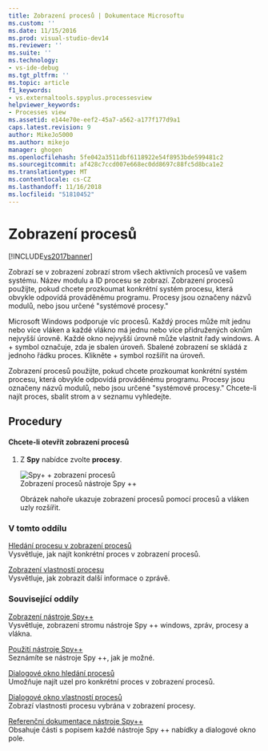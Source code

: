 ```yaml
---
title: Zobrazení procesů | Dokumentace Microsoftu
ms.custom: ''
ms.date: 11/15/2016
ms.prod: visual-studio-dev14
ms.reviewer: ''
ms.suite: ''
ms.technology:
- vs-ide-debug
ms.tgt_pltfrm: ''
ms.topic: article
f1_keywords:
- vs.externaltools.spyplus.processesview
helpviewer_keywords:
- Processes view
ms.assetid: e144e70e-eef2-45a7-a562-a177f177d9a1
caps.latest.revision: 9
author: MikeJo5000
ms.author: mikejo
manager: ghogen
ms.openlocfilehash: 5fe042a3511dbf6118922e54f8953bde599481c2
ms.sourcegitcommit: af428c7ccd007e668ec0dd8697c88fc5d8bca1e2
ms.translationtype: MT
ms.contentlocale: cs-CZ
ms.lasthandoff: 11/16/2018
ms.locfileid: "51810452"
---
```

# <a name="processes-view"></a>Zobrazení procesů
[!INCLUDE[vs2017banner](../includes/vs2017banner.md)]

Zobrazí se v zobrazení zobrazí strom všech aktivních procesů ve vašem systému. Název modulu a ID procesu se zobrazí. Zobrazení procesů použijte, pokud chcete prozkoumat konkrétní systém procesu, která obvykle odpovídá prováděnému programu. Procesy jsou označeny názvů modulů, nebo jsou určené "systémové procesy."  
  
 Microsoft Windows podporuje víc procesů. Každý proces může mít jednu nebo více vláken a každé vlákno má jednu nebo více přidružených oknům nejvyšší úrovně. Každé okno nejvyšší úrovně může vlastnit řady windows. A + symbol označuje, zda je sbalen úroveň. Sbalené zobrazení se skládá z jednoho řádku proces. Klikněte + symbol rozšířit na úroveň.  
  
 Zobrazení procesů použijte, pokud chcete prozkoumat konkrétní systém procesu, která obvykle odpovídá prováděnému programu. Procesy jsou označeny názvů modulů, nebo jsou určené "systémové procesy." Chcete-li najít proces, sbalit strom a v seznamu vyhledejte.  
  
## <a name="procedures"></a>Procedury  
  
#### <a name="to-open-the-processes-view"></a>Chcete-li otevřít zobrazení procesů  
  
1. Z **Spy** nabídce zvolte **procesy**.  
  
   ![Spy&#43; &#43; zobrazení procesů](../debugger/media/spy-processes.png "nástroje Spy ++ _Processes")  
   Zobrazení procesů nástroje Spy ++  
  
   Obrázek nahoře ukazuje zobrazení procesů pomocí procesů a vláken uzly rozšířit.  
  
### <a name="in-this-section"></a>V tomto oddílu  
 [Hledání procesu v zobrazení procesů](../debugger/how-to-search-for-a-process-in-processes-view.md)  
 Vysvětluje, jak najít konkrétní proces v zobrazení procesů.  
  
 [Zobrazení vlastností procesu](../debugger/how-to-display-process-properties.md)  
 Vysvětluje, jak zobrazit další informace o zprávě.  
  
### <a name="related-sections"></a>Související oddíly  
 [Zobrazení nástroje Spy++](../debugger/spy-increment-views.md)  
 Vysvětluje, zobrazení stromu nástroje Spy ++ windows, zpráv, procesy a vlákna.  
  
 [Použití nástroje Spy++](../debugger/using-spy-increment.md)  
 Seznámíte se nástroje Spy ++, jak je možné.  
  
 [Dialogové okno hledání procesů](../debugger/process-search-dialog-box.md)  
 Umožňuje najít uzel pro konkrétní proces v zobrazení procesů.  
  
 [Dialogové okno vlastností procesů](../debugger/process-properties-dialog-box.md)  
 Zobrazí vlastnosti procesu vybrána v zobrazení procesy.  
  
 [Referenční dokumentace nástroje Spy++](../debugger/spy-increment-reference.md)  
 Obsahuje části s popisem každé nástroje Spy ++ nabídky a dialogové okno pole.



